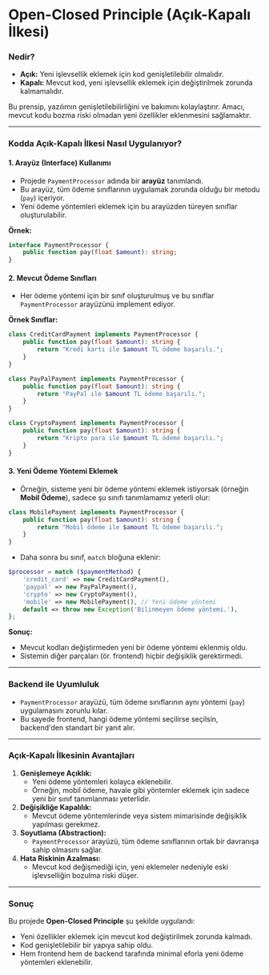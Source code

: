# Open-Closed Principle (Açık-Kapalı İlkesi)

### **Nedir?**
- **Açık:** Yeni işlevsellik eklemek için kod genişletilebilir olmalıdır.
- **Kapalı:** Mevcut kod, yeni işlevsellik eklemek için değiştirilmek zorunda kalmamalıdır.

Bu prensip, yazılımın genişletilebilirliğini ve bakımını kolaylaştırır. Amacı, mevcut kodu bozma riski olmadan yeni özellikler eklenmesini sağlamaktır.

---

### **Kodda Açık-Kapalı İlkesi Nasıl Uygulanıyor?**

#### 1. **Arayüz (Interface) Kullanımı**
- Projede `PaymentProcessor` adında bir **arayüz** tanımlandı.
- Bu arayüz, tüm ödeme sınıflarının uygulamak zorunda olduğu bir metodu (`pay`) içeriyor.
- Yeni ödeme yöntemleri eklemek için bu arayüzden türeyen sınıflar oluşturulabilir.

**Örnek:**
```php
interface PaymentProcessor {
    public function pay(float $amount): string;
}
```

#### 2. **Mevcut Ödeme Sınıfları**
- Her ödeme yöntemi için bir sınıf oluşturulmuş ve bu sınıflar `PaymentProcessor` arayüzünü implement ediyor.
  
**Örnek Sınıflar:**
```php
class CreditCardPayment implements PaymentProcessor {
    public function pay(float $amount): string {
        return "Kredi kartı ile $amount TL ödeme başarılı.";
    }
}

class PayPalPayment implements PaymentProcessor {
    public function pay(float $amount): string {
        return "PayPal ile $amount TL ödeme başarılı.";
    }
}

class CryptoPayment implements PaymentProcessor {
    public function pay(float $amount): string {
        return "Kripto para ile $amount TL ödeme başarılı.";
    }
}
```

#### 3. **Yeni Ödeme Yöntemi Eklemek**
- Örneğin, sisteme yeni bir ödeme yöntemi eklemek istiyorsak (örneğin **Mobil Ödeme**), sadece şu sınıfı tanımlamamız yeterli olur:

```php
class MobilePayment implements PaymentProcessor {
    public function pay(float $amount): string {
        return "Mobil ödeme ile $amount TL ödeme başarılı.";
    }
}
```

- Daha sonra bu sınıf, `match` bloğuna eklenir:

```php
$processor = match ($paymentMethod) {
    'credit_card' => new CreditCardPayment(),
    'paypal' => new PayPalPayment(),
    'crypto' => new CryptoPayment(),
    'mobile' => new MobilePayment(), // Yeni ödeme yöntemi
    default => throw new Exception('Bilinmeyen ödeme yöntemi.'),
};
```

**Sonuç:**
- Mevcut kodları değiştirmeden yeni bir ödeme yöntemi eklenmiş oldu.
- Sistemin diğer parçaları (ör. frontend) hiçbir değişiklik gerektirmedi.

---

### **Backend ile Uyumluluk**
- `PaymentProcessor` arayüzü, tüm ödeme sınıflarının aynı yöntemi (`pay`) uygulamasını zorunlu kılar.
- Bu sayede frontend, hangi ödeme yöntemi seçilirse seçilsin, backend'den standart bir yanıt alır.
  
---

### **Açık-Kapalı İlkesinin Avantajları**
1. **Genişlemeye Açıklık:**
   - Yeni ödeme yöntemleri kolayca eklenebilir.
   - Örneğin, mobil ödeme, havale gibi yöntemler eklemek için sadece yeni bir sınıf tanımlanması yeterlidir.
2. **Değişikliğe Kapalılık:**
   - Mevcut ödeme yöntemlerinde veya sistem mimarisinde değişiklik yapılması gerekmez.
3. **Soyutlama (Abstraction):**
   - `PaymentProcessor` arayüzü, tüm ödeme sınıflarının ortak bir davranışa sahip olmasını sağlar.
4. **Hata Riskinin Azalması:**
   - Mevcut kod değişmediği için, yeni eklemeler nedeniyle eski işlevselliğin bozulma riski düşer.

---

### **Sonuç**
Bu projede **Open-Closed Principle** şu şekilde uygulandı:
- Yeni özellikler eklemek için mevcut kod değiştirilmek zorunda kalmadı.
- Kod genişletilebilir bir yapıya sahip oldu.
- Hem frontend hem de backend tarafında minimal eforla yeni ödeme yöntemleri eklenebilir.
